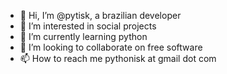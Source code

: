 - 👋 Hi, I’m @pytisk, a brazilian developer
- 👀 I’m interested in social projects
- 🌱 I’m currently learning python
- 💞️ I’m looking to collaborate on free software
- 📫 How to reach me pythonisk at gmail dot com

<!---
pytisk/pytisk is a ✨ special ✨ repository because its `README.md` (this file) appears on your GitHub profile.
You can click the Preview link to take a look at your changes.
--->
